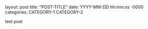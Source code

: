 layout: post
title: "POST-TITLE"
date: YYYY-MM-DD hh:mm:ss -0000
categories: CATEGORY-1 CATEGORY-2

test post
